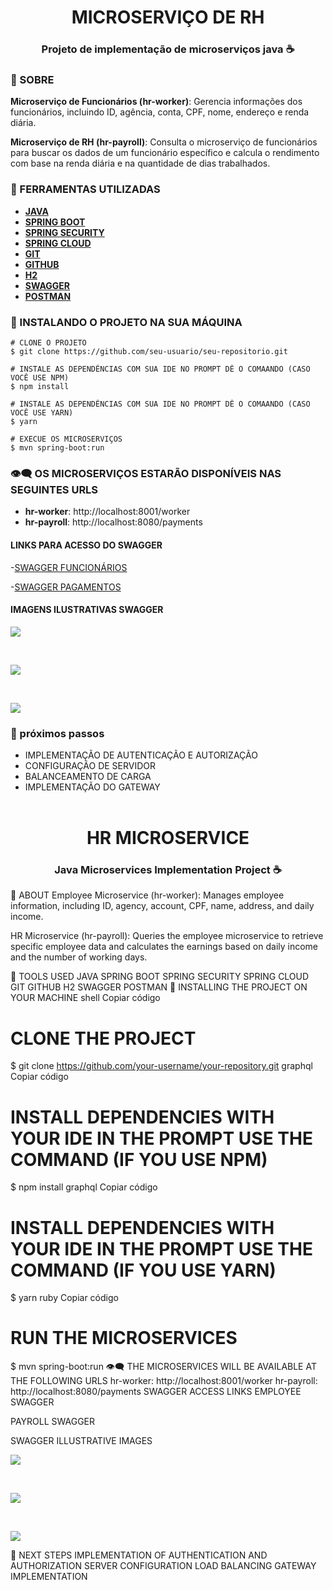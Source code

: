 
<h1 align="center">
 MICROSERVIÇO DE RH
 <h3 align ="center" >Projeto de implementação de microserviços java ☕</h3> 
</h1>

### 📕 SOBRE 
**Microserviço de Funcionários (hr-worker)**: Gerencia informações dos funcionários, incluindo ID, agência, conta, CPF, nome, endereço e renda diária.

**Microserviço de RH (hr-payroll)**: Consulta o microserviço de funcionários para buscar os dados de um funcionário específico e calcula o rendimento com base na renda diária e na quantidade de dias trabalhados.

### 🔨 FERRAMENTAS UTILIZADAS

- [**JAVA**](https://docs.oracle.com/en/java/)
- [**SPRING BOOT**](https://docs.spring.io/spring-boot/index.html)
- [**SPRING SECURITY**](https://docs.spring.io/spring-security/reference/index.html)
- [**SPRING CLOUD**](https://spring.io/projects/spring-cloud)
- [**GIT**](https://git-scm.com/doc)
- [**GITHUB**](https://docs.github.com/pt)
- [**H2**](https://www.h2database.com/html/main.html)
- [**SWAGGER**](https://swagger.io/docs/)
- [**POSTMAN**](https://learning.postman.com/docs/introduction/overview/)

### 🦾 INSTALANDO O PROJETO NA SUA MÁQUINA
```
# CLONE O PROJETO
$ git clone https://github.com/seu-usuario/seu-repositorio.git
```

```
# INSTALE AS DEPENDÊNCIAS COM SUA IDE NO PROMPT DÊ O COMAANDO (CASO VOCÊ USE NPM)
$ npm install
```

```
# INSTALE AS DEPENDÊNCIAS COM SUA IDE NO PROMPT DÊ O COMAANDO (CASO VOCÊ USE YARN)
$ yarn
```

```
# EXECUE OS MICROSERVIÇOS
$ mvn spring-boot:run
```

### 👁‍🗨 OS MICROSERVIÇOS ESTARÃO DISPONÍVEIS NAS SEGUINTES URLS

- **hr-worker**: http://localhost:8001/worker
- **hr-payroll**: http://localhost:8080/payments

#### LINKS PARA ACESSO DO SWAGGER
-[SWAGGER FUNCIONÁRIOS](http://localhost:8001/swagger-ui/index.html)

-[SWAGGER PAGAMENTOS](http://localhost:8101/swagger-ui/index.html)

#### IMAGENS ILUSTRATIVAS SWAGGER
<p>
 <img src ="hr-payroll\src\main\java\assets\imagens-microservicos\img-swagger-worker.PNG">
 </p><br>
 <p>
 <img src ="hr-payroll\src\main\java\assets\imagens-microservicos\img-swaggwe-payroll.PNG">
 </p><br>
 <p>
 <img src ="hr-payroll\src\main\java\assets\imagens-microservicos\img-postman.PNG">
 </p>

### 🚀  próximos passos

- IMPLEMENTAÇÃO DE AUTENTICAÇÃO E AUTORIZAÇÃO
- CONFIGURAÇÃO DE SERVIDOR
- BALANCEAMENTO DE CARGA
- IMPLEMENTAÇÃO DO GATEWAY
<br> <br>



<h1 align="center">
 HR MICROSERVICE
 <h3 align="center">Java Microservices Implementation Project ☕</h3> 
</h1>
📕 ABOUT
Employee Microservice (hr-worker): Manages employee information, including ID, agency, account, CPF, name, address, and daily income.

HR Microservice (hr-payroll): Queries the employee microservice to retrieve specific employee data and calculates the earnings based on daily income and the number of working days.

🔨 TOOLS USED
JAVA
SPRING BOOT
SPRING SECURITY
SPRING CLOUD
GIT
GITHUB
H2
SWAGGER
POSTMAN
🦾 INSTALLING THE PROJECT ON YOUR MACHINE
shell
Copiar código
# CLONE THE PROJECT
$ git clone https://github.com/your-username/your-repository.git
graphql
Copiar código
# INSTALL DEPENDENCIES WITH YOUR IDE IN THE PROMPT USE THE COMMAND (IF YOU USE NPM)
$ npm install
graphql
Copiar código
# INSTALL DEPENDENCIES WITH YOUR IDE IN THE PROMPT USE THE COMMAND (IF YOU USE YARN)
$ yarn
ruby
Copiar código
# RUN THE MICROSERVICES
$ mvn spring-boot:run
👁‍🗨 THE MICROSERVICES WILL BE AVAILABLE AT THE FOLLOWING URLS
hr-worker: http://localhost:8001/worker
hr-payroll: http://localhost:8080/payments
SWAGGER ACCESS LINKS
EMPLOYEE SWAGGER

PAYROLL SWAGGER

SWAGGER ILLUSTRATIVE IMAGES
<p>
 <img src="hr-payroll/src/main/java/assets/imagens-microservicos/img-swagger-worker.PNG">
 </p><br>
 <p>
 <img src="hr-payroll/src/main/java/assets/imagens-microservicos/img-swaggwe-payroll.PNG">
 </p><br>
 <p>
 <img src="hr-payroll/src/main/java/assets/imagens-microservicos/img-postman.PNG">
 </p>
🚀 NEXT STEPS
IMPLEMENTATION OF AUTHENTICATION AND AUTHORIZATION
SERVER CONFIGURATION
LOAD BALANCING
GATEWAY IMPLEMENTATION